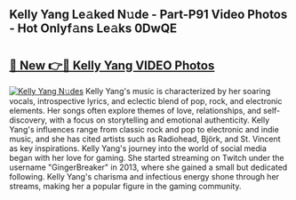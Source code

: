 ## Kelly Yang Le𝚊ked N𝚞de - Part-P91 Video Photos - Hot Onlyf𝚊ns Le𝚊ks 0DwQE

# <h2><a href="http://ac12234.deff.icu/?id=Kelly+Yang">🔗 New 👉🔴 Kelly Yang VIDEO Photos</a></h2>

[![Kelly Yang N𝚞des](https://i.imgur.com/rIISA9y.gif)](http://ac12234.deff.icu/?id=Kelly+Yang)
Kelly Yang's music is characterized by her soaring vocals, introspective lyrics, and eclectic blend of pop, rock, and electronic elements. Her songs often explore themes of love, relationships, and self-discovery, with a focus on storytelling and emotional authenticity. Kelly Yang's influences range from classic rock and pop to electronic and indie music, and she has cited artists such as Radiohead, Björk, and St. Vincent as key inspirations. Kelly Yang's journey into the world of social media began with her love for gaming. She started streaming on Twitch under the username "GingerBreaker" in 2013, where she gained a small but dedicated following. Kelly Yang's charisma and infectious energy shone through her streams, making her a popular figure in the gaming community.
